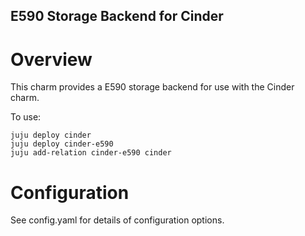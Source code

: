 E590 Storage Backend for Cinder
-------------------------------

Overview
========

This charm provides a E590 storage backend for use with the Cinder
charm.

To use:

    juju deploy cinder
    juju deploy cinder-e590
    juju add-relation cinder-e590 cinder

Configuration
=============

See config.yaml for details of configuration options.
